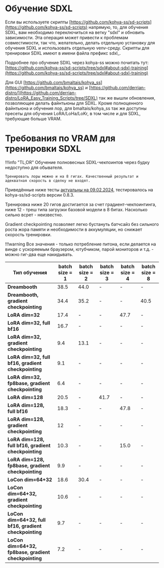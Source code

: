 # Обучение SDXL

Если вы используете скрипты [https://github.com/kohya-ss/sd-scripts](https://github.com/kohya-ss/sd-scripts) напрямую, то, для обучения SDXL, вам необходимо переключиться на ветку "sdxl" и обновить зависимости. Эта операция может привести к проблемам совместимости, так что, желательно, делать отдельную установку для обучения SDXL и использовать отдельную venv-среду. Скрипты для тренировки SDXL имеют в имени файла префикс sdxl_.

Подробнее про обучение SDXL через kohya-ss можно почитать тут: [https://github.com/kohya-ss/sd-scripts/tree/sdxl#about-sdxl-training](https://github.com/kohya-ss/sd-scripts/tree/sdxl#about-sdxl-training)

Для GUI [https://github.com/bmaltais/kohya_ss](https://github.com/bmaltais/kohya_ss) и [https://github.com/derrian-distro/](https://github.com/derrian-distro/LoRA_Easy_Training_Scripts/tree/SDXL) так же вышли обновления, позволяющее делать файнтьюны для SDXL. Кроме полноценного файнтьюна и обучения лор, для bmaltais/kohya_ss так же доступны пресеты для обучения LoRA/LoHa/LoKr, в том числе и для SDXL, требующие больше VRAM.

# Требования по VRAM для тренировки SDXL
!!!info "TL;DR"
    Обучение полновесных SDXL-чекпоинтов через будку недоступно для обывателя.

    Тренировать лоры можно и на 8 гигах. Качественный результат и адекватная скорость в сделку не входят.

Приведённые ниже тесты [актуальны на 09.02.2024](https://2ch.hk/ai/res/570475.html#638546), тестировалось на kohya-ss/sd-scripts версии 0.8.3.

Тренировка ниже 20 гигов достигается за счет градиент-чекпоинтинга, ниже 12 - треш типа загрузки базовой модели в 8 битах. Насколько сильно всрет - неизвестно.

Gradient checkpointing позволяет легко бустануть батчсайз без сильного роста жора памяти и необходимости в аккумуляции, но снижает скорость тренировки.

!!!warning
    Все значения - только потребление питона, если делается на винде с ускоряемым браузером, ютубчиком, парой мониторов и т.д. - можно гиг-два еще накидывать.

|Тип обучения|batch size = 1|batch size = 2|batch size = 3|batch size = 4|batch size = 8|
|-|-|-|-|-|-|
|**Dreambooth**|38.5|44.0|-|-|-|
|**Dreambooth, gradient checkpointing**|34.4|35.2|-|-|40.5|
|**LoRA dim=32**|17.4|-|-|47.7|-|
|**LoRA dim=32, full bf16**|16.7|-|-|-|-|
|**LoRA dim=32, gradient checkpointing**|9.4|13.1|-|-|-|
|**LoRA dim=32, full bf16, gradient checkpointing**|9.1|-|-|-|-|
|**LoRA dim=32, fp8base, gradient checkpointing**|6.4|-|-|-|-|
|**LoRA dim=128**|20.5|-|41.7|-|-|
|**LoRA dim=128, full bf16**|18.3|-|-|47.8|-|
|**LoRA dim=128, gradient checkpointing**|12|-|-|-|-|
|**LoRA dim=128, full bf16, gradient checkpointing**|10.3|-|-|15.0|-|
|**LoRA dim=128, fp8base, gradient checkpointing**|9.9|-|-|-|-|
|**LoCon dim=64+32**|18.6|30.4|-|-|-|
|**LoCon dim=64+32, gradient checkpointing**|10.6|-|-|-|-|
|**LoCon dim=64+32, full bf16, gradient checkpointing**|9.7|-|-|-|-|
|**LoCon dim=64+32, fp8base, gradient checkpointing**|7.2|-|-|-|-|
